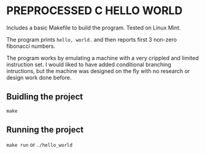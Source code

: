 # PREPROCESSED C HELLO WORLD
Includes a basic Makefile to build the program. Tested on Linux Mint.

The program prints `hello, world.` and then reports first 3 non-zero fibonacci numbers.

The program works by emulating a machine with a very crippled and limited instruction set. I would liked to have added conditional branching intructions, but the machine was designed on the fly with no research or design work done before.

## Buidling the project
`make`

## Running the project
`make run`
or
`./hello_world`
